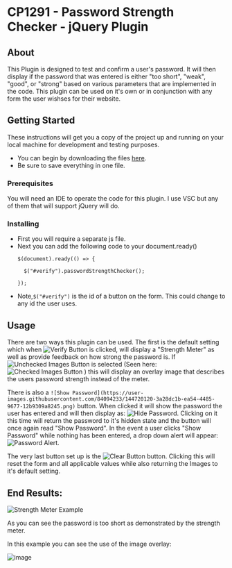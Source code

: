 # CP1291 - Password Strength Checker - jQuery Plugin


## About <a name = "about"></a>
This Plugin is designed to test and confirm a user's password. It will then display if the password that was entered is either "too short", "weak", "good", or "strong" based on various parameters that are implemented in the code.
This plugin can be used on it's own or in conjunction with any form the user wishses for their website.

## Getting Started <a name = "getting_started"></a>
These instructions will get you a copy of the project up and running on your local machine for development and testing purposes.

- You can begin by downloading the files [here](https://github.com/Lawrence-Downey/password-strength-checker).
- Be sure to save everything in one file.

### Prerequisites

You will need an IDE to operate the code for this plugin. I use VSC but any of them that will support jQuery will do.

### Installing

- First you will require a separate js file.
- Next you can add the following code to your document.ready()
  ```
  $(document).ready(() => {

    $("#verify").passwordStrengthChecker();
   
  });
  ```
 - Note,`$("#verify")` is the id of a button on the form. This could change to any id the user uses.


## Usage

There are two ways this plugin can be used. The first is the default setting which when ![Verify Button](https://user-images.githubusercontent.com/84094233/144719449-40c5b630-5f5a-4e6a-b70e-03f1c0910afc.png) is clicked, will display a "Strength Meter" as well as provide
feedback on how strong the password is. If ![Unchecked Images Button](https://user-images.githubusercontent.com/84094233/144719913-88913703-655c-4244-a3ba-76598efbe94e.png) is selected (Seen here: ![Checked Images Button](https://user-images.githubusercontent.com/84094233/144719711-8a50d2bd-3a70-4c90-a964-d3f715cea4d3.png) ) this will display an overlay image that describes the users password strength instead of the meter.

There is also a `![Show Password](https://user-images.githubusercontent.com/84094233/144720120-3a28dc1b-ea54-4485-9677-12b9309a8245.png)` button. When clicked it will show the password the user has entered and will then display as: ![Hide Password](https://user-images.githubusercontent.com/84094233/144720196-0869a94f-58b9-47d2-ab46-787b03059fbc.png).
Clicking on it this time will return the password to it's hidden state and the button will once again read "Show Password".
In the event a user clicks "Show Password" while nothing has been entered, a drop down alert will appear: ![Password Alert](https://user-images.githubusercontent.com/84094233/144720329-78da59b1-268c-4e4d-b92f-a8b39541d2b2.png).

The very last button set up is the ![Clear Button](https://user-images.githubusercontent.com/84094233/144720262-72e0d4c2-45c1-4351-af62-5c28c67630c5.png) button. Clicking this will reset the form and all applicable values while also returning the Images to it's default setting.

## End Results:

![Strength Meter Example](https://user-images.githubusercontent.com/84094233/144720404-1b598b63-852b-468f-9421-f6060cd7575d.png)

As you can see the password is too short as demonstrated by the strength meter.

In this example you can see the use of the image overlay:

![image](https://user-images.githubusercontent.com/84094233/144730060-e9e1a742-f4b6-4272-9906-03dce7ce2d8c.png)

